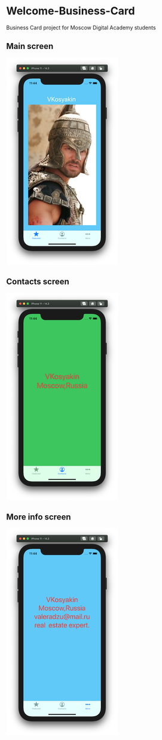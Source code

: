 # Welcome-Business-Card

Business Card project for Moscow Digital Academy students

## Main screen

![Screenschot1](https://github.com/vkosyakin/Welcome-Business-Card/blob/main/Welcome/Screenschots/Screenschot1.png?raw=true)

## Contacts screen

![Screenschot2](https://github.com/vkosyakin/Welcome-Business-Card/blob/main/Welcome/Screenschots/Screenschot2.png?raw=true)

## More info screen

![Screenschot3](https://github.com/vkosyakin/Welcome-Business-Card/blob/main/Welcome/Screenschots/Screenschot3.png?raw=true)
